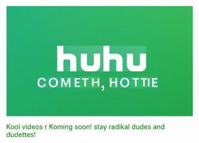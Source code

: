 
<html>
<head>

<style>
  p {
        color : green
  }
  </style>
  </head>
  <body>
    <img src="huhu.jpg" />
      <p><font size="4"color="green">Kool videos r Koming soon! stay radikal dudes and dudettes!</font></p>
  
  </body>
